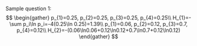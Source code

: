 
Sample question 1:
$$
\begin{gather}
p_{1}=0.25, p_{2}=0.25, p_{3}=0.25, p_{4}=0.25\\
H_{1}=-\sum p_i\ln p_i=-4(0.25\ln 0.25)=1.39\\
p_{1}=0.06, p_{2}=0.12, p_{3}=0.7, p_{4}=0.12\\
H_{2}=-(0.06\ln0.06+0.12\ln0.12+0.7\ln0.7+0.12\ln0.12)
\end{gather}
$$
